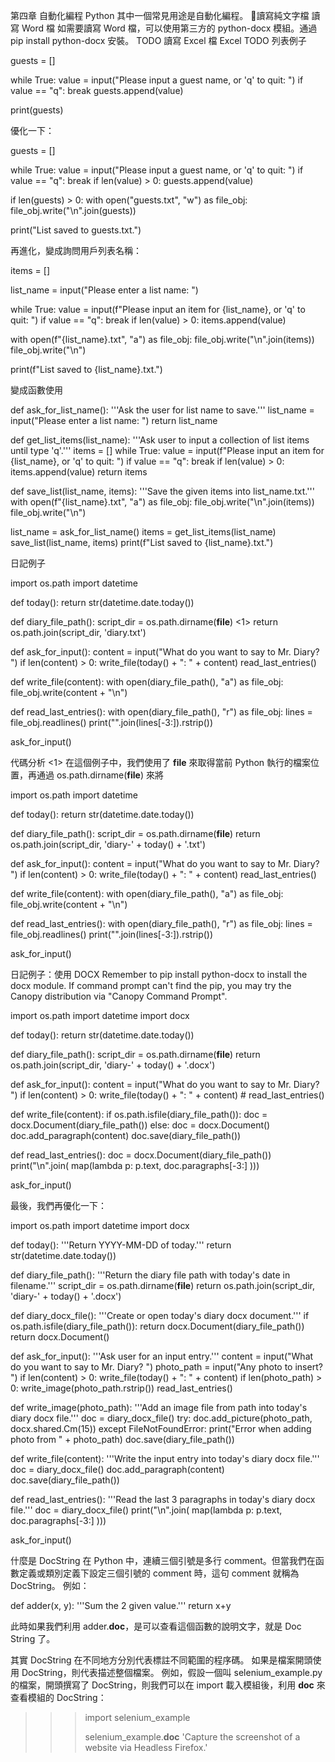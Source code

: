 第四章 自動化編程
Python 其中一個常見用途是自動化編程。
讀寫純文字檔
讀寫 Word 檔
如需要讀寫 Word 檔，可以使用第三方的 python-docx 模組。通過 pip install python-docx 安裝。
TODO
讀寫 Excel 檔
Excel
TODO
列表例子

guests = []

while True:
    value = input("Please input a guest name, or 'q' to quit: ")
    if value == "q":
        break
    guests.append(value)

print(guests)

優化一下：

guests = []

while True:
    value = input("Please input a guest name, or 'q' to quit: ")
    if value == "q":
        break
    if len(value) > 0:
        guests.append(value)

if len(guests) > 0:
    with open("guests.txt", "w") as file_obj:
        file_obj.write("\n".join(guests))

print("List saved to guests.txt.")

再進化，變成詢問用戶列表名稱：

items = []

list_name = input("Please enter a list name: ")

while True:
    value = input(f"Please input an item for {list_name}, or 'q' to quit: ")
    if value == "q":
        break
    if len(value) > 0:
        items.append(value)

with open(f"{list_name}.txt", "a") as file_obj:
    file_obj.write("\n".join(items))
    file_obj.write("\n")

print(f"List saved to {list_name}.txt.")

變成函數使用

def ask_for_list_name():
    '''Ask the user for list name to save.'''
    list_name = input("Please enter a list name: ")
    return list_name

def get_list_items(list_name):
    '''Ask user to input a collection of list items until type 'q'.'''
    items = []
    while True:
        value = input(f"Please input an item for {list_name}, or 'q' to quit: ")
        if value == "q":
            break
        if len(value) > 0:
            items.append(value)
    return items

def save_list(list_name, items):
    '''Save the given items into list_name.txt.'''    
    with open(f"{list_name}.txt", "a") as file_obj:
        file_obj.write("\n".join(items))
        file_obj.write("\n")


list_name = ask_for_list_name()
items = get_list_items(list_name)
save_list(list_name, items)
print(f"List saved to {list_name}.txt.")


日記例子

import os.path
import datetime

def today():
    return str(datetime.date.today())

def diary_file_path():
    script_dir = os.path.dirname(__file__)                    <1>
    return os.path.join(script_dir, 'diary.txt')

def ask_for_input():
    content = input("What do you want to say to Mr. Diary? ")
    if len(content) > 0:
        write_file(today() + ": " + content)
    read_last_entries()

def write_file(content):
    with open(diary_file_path(), "a") as file_obj:
        file_obj.write(content + "\n")

def read_last_entries():
    with open(diary_file_path(), "r") as file_obj:
        lines = file_obj.readlines()
        print("".join(lines[-3:]).rstrip())

ask_for_input()

代碼分析
<1> 在這個例子中，我們使用了 __file__ 來取得當前 Python 執行的檔案位置，再通過 os.path.dirname(__file__) 來將


import os.path
import datetime

def today():
    return str(datetime.date.today())

def diary_file_path():
    script_dir = os.path.dirname(__file__)
    return os.path.join(script_dir, 'diary-' + today() + '.txt')

def ask_for_input():
    content = input("What do you want to say to Mr. Diary? ")
    if len(content) > 0:
        write_file(today() + ": " + content)
    read_last_entries()

def write_file(content):
    with open(diary_file_path(), "a") as file_obj:
        file_obj.write(content + "\n")

def read_last_entries():
    with open(diary_file_path(), "r") as file_obj:
        lines = file_obj.readlines()
        print("".join(lines[-3:]).rstrip())

ask_for_input()


日記例子：使用 DOCX
Remember to pip install python-docx to install the docx module.
If command prompt can't find the pip, you may try the Canopy distribution via "Canopy Command Prompt".

import os.path
import datetime
import docx

def today():
    return str(datetime.date.today())

def diary_file_path():
    script_dir = os.path.dirname(__file__)
    return os.path.join(script_dir, 'diary-' + today() + '.docx')

def ask_for_input():
    content = input("What do you want to say to Mr. Diary? ")
    if len(content) > 0:
        write_file(today() + ": " + content)
    # read_last_entries()

def write_file(content):
    if os.path.isfile(diary_file_path()):
        doc = docx.Document(diary_file_path())
    else:
        doc = docx.Document()
    doc.add_paragraph(content)
    doc.save(diary_file_path())

def read_last_entries():
    doc = docx.Document(diary_file_path())
    print("\n".join( map(lambda p: p.text, doc.paragraphs[-3:] )))

ask_for_input()


最後，我們再優化一下：

import os.path
import datetime
import docx

def today():
    '''Return YYYY-MM-DD of today.'''
    return str(datetime.date.today())

def diary_file_path():
    '''Return the diary file path with today's date in filename.'''
    script_dir = os.path.dirname(__file__)
    return os.path.join(script_dir, 'diary-' + today() + '.docx')

def diary_docx_file():
    '''Create or open today's diary docx document.'''
    if os.path.isfile(diary_file_path()):
        return docx.Document(diary_file_path())
    return docx.Document()

def ask_for_input():
    '''Ask user for an input entry.'''
    content = input("What do you want to say to Mr. Diary? ")
    photo_path = input("Any photo to insert? ")
    if len(content) > 0:
        write_file(today() + ": " + content)
    if len(photo_path) > 0:
        write_image(photo_path.rstrip())
    read_last_entries()

def write_image(photo_path):
    '''Add an image file from path into today's diary docx file.'''
    doc = diary_docx_file()
    try:
        doc.add_picture(photo_path, docx.shared.Cm(15))
    except FileNotFoundError:
        print("Error when adding photo from " + photo_path)
    doc.save(diary_file_path())

def write_file(content):
    '''Write the input entry into today's diary docx file.'''
    doc = diary_docx_file()
    doc.add_paragraph(content)
    doc.save(diary_file_path())

def read_last_entries():
    '''Read the last 3 paragraphs in today's diary docx file.'''
    doc = diary_docx_file()
    print("\n".join( map(lambda p: p.text, doc.paragraphs[-3:] )))


ask_for_input()

什麼是 DocString
在 Python 中，連續三個引號是多行 comment。但當我們在函數定義或類別定義下設定三個引號的 comment 時，這句 comment 就稱為 DocString。
例如：

def adder(x, y):
    '''Sum the 2 given value.'''
    return x+y

此時如果我們利用 adder.__doc__，是可以查看這個函數的說明文字，就是 Doc String 了。

其實 DocString 在不同地方分別代表標註不同範圍的程序碼。
如果是檔案開頭使用 DocString，則代表描述整個檔案。
例如，假設一個叫 selenium_example.py 的檔案，開頭撰寫了 DocString，則我們可以在 import 載入模組後，利用 __doc__ 來查看模組的 DocString：

>>> import selenium_example
>>> 
>>> selenium_example.__doc__
'Capture the screenshot of a website via Headless Firefox.'